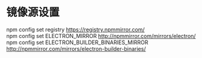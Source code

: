 # 镜像源设置 
npm config set registry https://registry.npmmirror.com/  
npm config set ELECTRON_MIRROR http://npmmirror.com/mirrors/electron/  
npm config set ELECTRON_BUILDER_BINARIES_MIRROR http://npmmirror.com/mirrors/electron-builder-binaries/